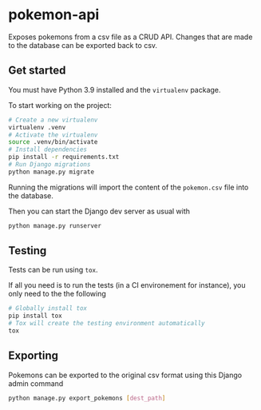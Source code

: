 # pokemon-api

Exposes pokemons from a csv file as a CRUD API.
Changes that are made to the database can be exported back to csv.

## Get started

You must have Python 3.9 installed and the `virtualenv` package.

To start working on the project:

```bash
# Create a new virtualenv
virtualenv .venv
# Activate the virtualenv
source .venv/bin/activate
# Install dependencies
pip install -r requirements.txt
# Run Django migrations
python manage.py migrate
```

Running the migrations will import the content of the `pokemon.csv` file into the database.

Then you can start the Django dev server as usual with
```bash
python manage.py runserver
```

## Testing

Tests can be run using `tox`.

If all you need is to run the tests (in a CI environement for instance), you only need to the the following
```bash
# Globally install tox
pip install tox
# Tox will create the testing environment automatically
tox
```

## Exporting

Pokemons can be exported to the original csv format using this Django admin command
```bash
python manage.py export_pokemons [dest_path]
```
